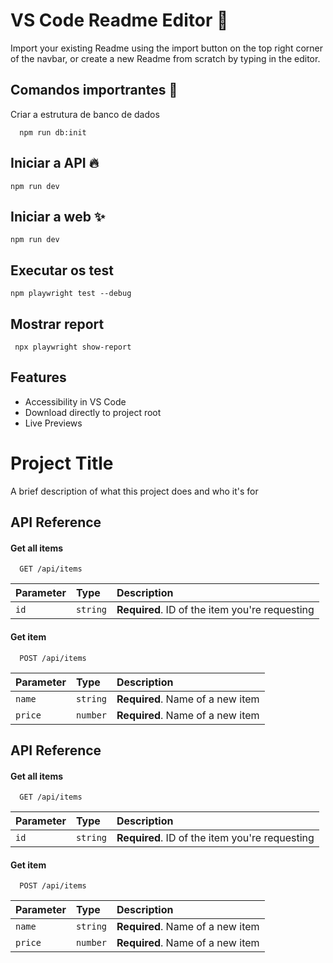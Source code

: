 
# VS Code Readme Editor 📝  
Import your existing Readme using the import button on the top right corner of the navbar, 
or create a new Readme from scratch by typing in the editor.  

## Comandos importrantes 🚀  

Criar a estrutura de banco de dados
```http
  npm run db:init 
``` 

## Iniciar a API 🔥  

```http
npm run dev
```
    
## Iniciar a web ✨  
```http
npm run dev
```

## Executar os test 
```http
npm playwright test --debug
```
 
## Mostrar report 
```http
 npx playwright show-report
 ```
 
## Features  
- Accessibility in VS Code  
- Download directly to project root  
- Live Previews    
 
# Project Title  
A brief description of what this project does and who it's for  
 
## API Reference

#### Get all items  

```http
  GET /api/items
```  

| Parameter | Type     | Description                |
| :-------- | :------- | :------------------------- |
| `id` | `string` | **Required**. ID of the item you're requesting |

#### Get item

~~~http
  POST /api/items
~~~

| Parameter | Type     | Description                       |
| :-------- | :------- | :-------------------------------- |
| `name`  | `string` | **Required**. Name of a new item |
| `price` | `number` | **Required**. Name of a new item |  
 
## API Reference

#### Get all items  

```http
  GET /api/items
```  

| Parameter | Type     | Description                |
| :-------- | :------- | :------------------------- |
| `id` | `string` | **Required**. ID of the item you're requesting |

#### Get item

~~~http
  POST /api/items
~~~

| Parameter | Type     | Description                       |
| :-------- | :------- | :-------------------------------- |
| `name`  | `string` | **Required**. Name of a new item |
| `price` | `number` | **Required**. Name of a new item |  
